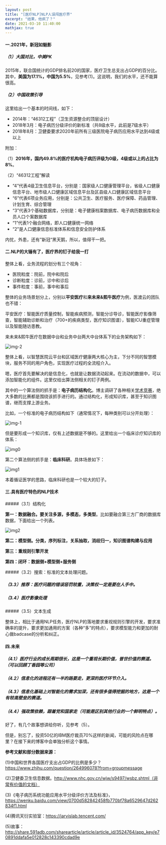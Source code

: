 ```yaml
---
layout: post
title: "[医疗NLP]NLP人误闯医疗界"
excerpt: "结果，他疯了？"
date: 2021-03-10 11:40:00
mathjax: true
---
```


#### 一.2021年，新冠如魅影

##### （1）大国对比，中美PK

2015年，联合国统计的GDP排名前20的国家，医疗卫生总支出占GDP的百分比。其中，**美国为17.1%，中国为5.5%**，见参考(1)。这说明，我们的水平，还不能算很高。

##### （2）中国政策引导

这里给出一个基本的时间线，如下：

+ 2014年：“46312工程”（卫生资源整合的顶层设计）
+ 2018年3月：电子病历分级评价的新标准（共8级水平，此前是7级水平）
+ 2018年8月：卫健委要求2020年前所有三级医院电子病历应用水平达到4级或以上

附加：

（1）**2016年，国内49.8%的医疗机构电子病历评级为0级，4级或以上的占比为8%**。

（2）“46312工程”解读

+ “4”代表4级卫生信息平台，分别是：国家级人口健康管理平台，省级人口健康信息平台、地市级人口健康区域信息平台及区县级人口健康区域信息平台
+ “6”代表6项业务应用，分别是：公共卫生、医疗服务、医疗保障、药品管理、计划生育、综合管理
+ “3”代表3个基础数据库，分别是：电子健康档案数据库、电子病历数据库和全员人口个案数据库
+ “1”代表1个融合网络，即人口健康统一网络
+ “2”是人口健康信息标准体系和信息安全防护体系

内忧，外患，还有”新冠“黑天鹅，所以，值得干一把。

#### 二.NLP的大锤有了，医疗界的钉子给我一打

整体上看，业务流程的划分有三个视角：

+ 医院粒度：院前，院中和院后
+ 诊断粒度：诊前，诊中和诊后
+ 事件粒度：事前，事中和事后

整体的业务场景划分上，分别以**平安医疗**和**来未来&熙牛医疗**为例，医渡云的团队也不错：

平安医疗：智能医疗质量控制，智能疾病预测，智能分诊导诊，智能医疗影像筛查，智能辅助诊断和治疗（700+的疾病类型，医疗知识图谱），智能ICU重症管理以及智能随访患教。

来未来&熙牛医疗在数据中台和业务中台两大中台体系下的业务架构如下：

![img-2](https://ftp.bmp.ovh/imgs/2021/03/3581455c7677b32b.png)

整体上看，以智慧医院云平台和区域医疗健康两大核心为主，下分不同的智慧模块，服务不同的用户角色，实现医疗过程的全流程介入。

嗯，医疗首先要解决的是信息化，也就是让数据流动起来。在流动的数据中，可以添加智能化的组件。这里仅给出算法侧相关的钉子两例。

其中的一个算法侧的抓手是：**电子病历结构化**。博主调研了各种相关[学术竞赛](https://github.com/zhpmatrix/nlp-competitions-list-review)，绝大多数的比赛都是围绕该抓手进行的。通过结构化，形成知识库，甚至于知识图谱，继而支撑上游业务。

比如，一个标准的电子病历结构如下（通常情况下，每种类别可以分开处理）：

![img-1](https://ftp.bmp.ovh/imgs/2021/03/94765b7830d9ce21.png)

但是要形成一个知识库，仅有上述数据是不够的。这里给出一个临床诊疗知识库的体系：

![img0](https://ftp.bmp.ovh/imgs/2021/03/240bd6c455c760ab.png)


第二个算法侧的抓手是：**临床科研**。具体场景如下：

![img1](https://ftp.bmp.ovh/imgs/2021/03/6df68cc655b4f6cd.png)

本着循证医学的思路，临床科研也是一个较大的钉子。

#### 三.具有医疗特色的NLP技术

#####（3.1）结构化

**第一：数据融合。要关注多源，多模态，多类型**。比如要融合第三方厂商的数据库数据，下面给出一个列表。

![img2](https://ftp.bmp.ovh/imgs/2021/03/bcf2638e79d620b5.png)

**第二：模型侧。分类，序列标注，关系抽取，消歧归一，知识图谱构建与应用**

**第三：重规则引擎开发**

**第四：闭环：数据侧+模型侧+服务侧**

#####（3.2）搜索：标准的文本处理问题。

##### （3.3）推荐：医疗问题的错误惩罚较重，决策权一定是要在人手中。

##### （3.4）医疗影像处理

#####（3.5）文本生成

整体上，相比于通用NLP任务，医疗NLP的落地要求重视规则引擎的开发，要求准确率的提升，要求更加通用的方案（各种“多”的特点），要求模型能力和更加的耐心做badcase的分析和纠正。

#### 四.未来

##### （4.1）医疗行业的成长周期很长，这是一个重视长期价值，普世价值的赛道。（可以回顾丁香园等公司）

##### （4.2）信息化的进程还有一半的路要走，更深的医疗环节介入。

##### （4.3）信息化基础上对智能化的需求加深，还有很多值得挖掘的地方，这是一个有较高壁垒的赛道。

##### （4.4）强政策依赖，跟着党和国家走（可能是区别其他行业的一个鲜明特点）。

好了，有几个故事想讲给你听，见参考（5）。

但是，别忘了，投资50亿的IBM医疗裁员70%这样的新闻，可能的风险点在哪里？在接下来的博客中会单独分析这个事情。

**参考文献和部分数据来源：**

(1)中国和世界各国医疗支出占GDP的比例是多少？https://www.zhihu.com/question/264996078?from=groupmessage

(2)卫健委卫生信息数据。http://www.nhc.gov.cn/wjw/s9497/wsbz.shtml（非常有价值的文档）

(3)《电子病历系统功能应用水平分级评价方法及标准》，https://wenku.baidu.com/view/0700d582842458fb770bf78a6529647d262834f1.html

(4)腾讯天衍实验室：https://jarvislab.tencent.com/

(5)故事：http://share.591adb.com/sharearticle/article/article_id/3524764/app_key/e70891ddafa5e012828c143390cdad9e